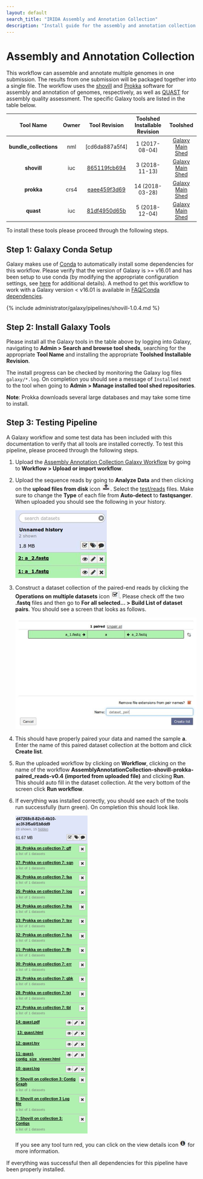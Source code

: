 ```yaml
---
layout: default
search_title: "IRIDA Assembly and Annotation Collection"
description: "Install guide for the assembly and annotation collection pipeline."
---
```


Assembly and Annotation Collection
==================================

This workflow can assemble and annotate multiple genomes in one submission.  The results from one submission will be packaged together into a single file.  The workflow uses the [shovill] and [Prokka][] software for assembly and annotation of genomes, respectively, as well as [QUAST] for assembly quality assessment.  The specific Galaxy tools are listed in the table below.

| Tool Name                  | Owner    | Tool Revision  | Toolshed Installable Revision | Toolshed             |
|:--------------------------:|:--------:|:--------------:|:-----------------------------:|:--------------------:|
| **bundle_collections**     | nml      | [cd6da887a5f4] | 1 (2017-08-04)                | [Galaxy Main Shed][] |
| **shovill**                | iuc      | [865119fcb694] | 3 (2018-11-13)                | [Galaxy Main Shed][] |
| **prokka**                 | crs4     | [eaee459f3d69] | 14 (2018-03-28)               | [Galaxy Main Shed][] |
| **quast**                  | iuc      | [81df4950d65b] | 5 (2018-12-04)                | [Galaxy Main Shed][] |


To install these tools please proceed through the following steps.

## Step 1: Galaxy Conda Setup

Galaxy makes use of [Conda][conda] to automatically install some dependencies for this workflow.  Please verify that the version of Galaxy is >= v16.01 and has been setup to use conda (by modifying the appropriate configuration settings, see [here][galaxy-config] for additional details).  A method to get this workflow to work with a Galaxy version < v16.01 is available in [FAQ/Conda dependencies][].

{% include administrator/galaxy/pipelines/shovill-1.0.4.md %}

## Step 2: Install Galaxy Tools

Please install all the Galaxy tools in the table above by logging into Galaxy, navigating to **Admin > Search and browse tool sheds**, searching for the appropriate **Tool Name** and installing the appropriate **Toolshed Installable Revision**.

The install progress can be checked by monitoring the Galaxy log files `galaxy/*.log`.  On completion you should see a message of `Installed` next to the tool when going to **Admin > Manage installed tool shed repositories**.

**Note**: Prokka downloads several large databases and may take some time to install.

## Step 3: Testing Pipeline

A Galaxy workflow and some test data has been included with this documentation to verify that all tools are installed correctly.  To test this pipeline, please proceed through the following steps.

1. Upload the [Assembly Annotation Collection Galaxy Workflow][] by going to **Workflow > Upload or import workflow**.
2. Upload the sequence reads by going to **Analyze Data** and then clicking on the **upload files from disk** icon ![upload-icon][].  Select the [test/reads][] files.  Make sure to change the **Type** of each file from **Auto-detect** to **fastqsanger**.  When uploaded you should see the following in your history.

    ![upload-history][]

3. Construct a dataset collection of the paired-end reads by clicking the **Operations on multiple datasets** icon ![datasets-icon][].  Please check off the two **.fastq** files and then go to **For all selected... > Build List of dataset pairs**.  You should see a screen that looks as follows.

    ![dataset-pair-screen][]

4. This should have properly paired your data and named the sample **a**.  Enter the name of this paired dataset collection at the bottom and click **Create list**.
5. Run the uploaded workflow by clicking on **Workflow**, clicking on the name of the workflow **AssemblyAnnotationCollection-shovill-prokka-paired_reads-v0.4 (imported from uploaded file)** and clicking **Run**.  This should auto fill in the dataset collection.  At the very bottom of the screen click **Run workflow**.
6. If everything was installed correctly, you should see each of the tools run successfully (turn green).  On completion this should look like.

    ![workflow-success][]

    If you see any tool turn red, you can click on the view details icon ![view-details-icon][] for more information.

If everything was successful then all dependencies for this pipeline have been properly installed.

[7bc329e1ada4]: http://irida.corefacility.ca/galaxy-shed/view/irida/bundle_collections/7bc329e1ada4
[865119fcb694]: https://toolshed.g2.bx.psu.edu/view/iuc/shovill/865119fcb694
[eaee459f3d69]: https://toolshed.g2.bx.psu.edu/view/crs4/prokka/eaee459f3d69
[81df4950d65b]: https://toolshed.g2.bx.psu.edu/view/iuc/quast/81df4950d65b
[galaxy-config]: ../../setup#step-4-modify-configuration-file
[SLURM]: https://slurm.schedmd.com
[PILON]: https://www.ncbi.nlm.nih.gov/pmc/articles/PMC4237348/
[SPAdes]: http://bioinf.spbau.ru/spades
[shovill]: https://github.com/tseemann/shovill/
[Prokka]: http://www.vicbioinformatics.com/software.prokka.shtml
[QUAST]: http://quast.sourceforge.net/quast.html
[Galaxy Main Shed]: http://toolshed.g2.bx.psu.edu/
[IRIDA Toolshed]: https://irida.corefacility.ca/galaxy-shed
[Assembly Annotation Collection Galaxy Workflow]: ../test/assembly-annotation-collection/assembly-annotation-collection.ga
[upload-icon]: ../test/snvphyl/images/upload-icon.jpg
[test/reads]: ../test/assembly-annotation/reads
[upload-history]: ../test/assembly-annotation/images/upload-history.jpg
[datasets-icon]: ../test/snvphyl/images/datasets-icon.jpg
[dataset-pair-screen]: ../test/assembly-annotation/images/dataset-pair-screen.jpg
[workflow-success]: ../test/assembly-annotation/images/workflow-success.png
[view-details-icon]: ../test/snvphyl/images/view-details-icon.jpg
[FAQ]: ../../../faq/#tbl2asn-out-of-date
[conda]: https://conda.io/docs/intro.html
[bioconda]: https://bioconda.github.io/
[FAQ/Conda dependencies]: ../../../faq#installing-conda-dependencies-in-galaxy-versions--v1601
[conda environment]: https://conda.io/docs/user-guide/tasks/manage-environments.html#saving-environment-variables
[GALAXY_MEMORY_MB]: https://planemo.readthedocs.io/en/latest/writing_advanced.html#developing-for-clusters-galaxy-slots-galaxy-memory-mb-and-galaxy-memory-mb-per-slot
